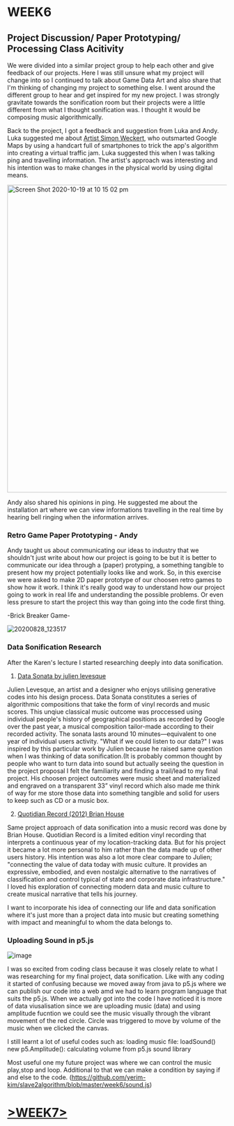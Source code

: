# WEEK6
## Project Discussion/ Paper Prototyping/ Processing Class Acitivity

We were divided into a similar project group to help each other and give feedback of our projects. Here I was still unsure what my project will change into so I continued to talk about Game Data Art and also share that I'm thinking of changing my project to something else. I went around the different group to hear and get inspired for my new project. I was strongly gravitate towards the sonification room but their projects were a little different from what I thought sonification was. I thought it would be composing music algorithmically.

Back to the project, I got a feedback and suggestion from Luka and Andy. Luka suggested me about [Artist Simon Weckert](http://simonweckert.com/googlemapshacks.html), who outsmarted Google Maps by using a handcart full of smartphones to trick the app's algorithm into creating a virtual traffic jam. Luka suggested this when I was talking ping and travelling information. The artist's approach was interesting and his intention was to make changes in the physical world by using digital means.

<img width="707" alt="Screen Shot 2020-10-19 at 10 15 02 pm" src="https://user-images.githubusercontent.com/68723268/96443588-961f7c80-1258-11eb-8cd6-b59990b7609f.png">

Andy also shared his opinions in ping. He suggested me about the installation art where we can view informations travelling in the real time by hearing bell ringing when the information arrives.

### Retro Game Paper Prototyping - Andy

Andy taught us about communicating our ideas to industry that we shouldn't just write about how our project is going to be but it is better to communicate our idea through a (paper) protyping, a something tangible to present how my project potentially looks like and work.
So, in this exercise we were asked to make 2D paper prototype of our choosen retro games to show how it work. I think it's really good way to understand how our project going to work in real life and understanding the possible problems. Or even less presure to start the project this way than going into the code first thing.

-Brick Breaker Game-

![20200828_123517](https://user-images.githubusercontent.com/68723268/96445546-cd435d00-125b-11eb-89ff-d25491cea73e.gif)

### Data Sonification Research

After the Karen's lecture I started researching deeply into data sonification. 

1. [Data Sonata by julien levesque](http://www.julienlevesque.net/Data_Sonata/index-en.html)

Julien Levesque, an artist and a designer who enjoys utilising generative codes into his design process. Data Sonata constitutes a series of algorithmic compositions that take the form of vinyl records and music scores. This unqiue classical music outcome was proccessed using individual people's history of geographical positions as recorded by Google over the past year, a musical composition tailor-made according to their recorded activity. The sonata lasts around 10 minutes—equivalent to one year of individual users activity.
"What if we could listen to our data?"
I was inspired by this particular work by Julien because he raised same question when I was thinking of data sonification.(It is probably common thought by people who want to turn data into sound but actually seeing the question in the project proposal I felt the familiarity and finding a trail/lead to my final project. His choosen project outcomes were music sheet and materialized and engraved on a transparent 33” vinyl record which also made me think of way for me store those data into something tangible and solid for users to keep such as CD or a music box.

2. [Quotidian Record (2012) Brian House](https://brianhouse.net/works/quotidian_record/)

Same project approach of data sonification into a music record was done by Brian House. Quotidian Record is a limited edition vinyl recording that interprets a continuous year of my location-tracking data. But for his project it became a lot more personal to him rather than the data made up of other users history. His intention was also a lot more clear compare to Julien; "connecting the value of data today with music culture. It provides an expressive, embodied, and even nostalgic alternative to the narratives of classification and control typical of state and corporate data infrastructure."
I loved his exploration of connecting modern data and music culture to create musical narrative that tells his journey.

I want to incorporate his idea of connecting our life and data sonification where it's just more than a project data into music but creating something with impact and meaningful to whom the data belongs to.

### Uploading Sound in p5.js

![image](https://user-images.githubusercontent.com/68723268/96550736-f405a000-12fc-11eb-953f-c4e6b68b0e0e.png)

I was so excited from coding class because it was closely relate to what I was researching for my final project, data sonification. 
Like with any coding it started of confusing because we moved away from java to p5.js where we can publish our code into a web amd we had to learn program language that suits the p5.js. When we actually got into the code I have noticed it is more of data viusalisation since we are uploading music (data) and using amplitude fucntion we could see the music visually through the vibrant movement of the red circle. Circle was triggered to move by volume of the music when we clicked the canvas.

I still learnt a lot of useful codes such as:
loading music file: loadSound()
new p5.Amplitude(): calculating volume from p5.js sound library

Most useful one my future project was where we can control the music play,stop and loop.
Additional to that we can make a condition by saying if and else to the code.
(https://github.com/yerim-kim/slave2algorithm/blob/master/week6/sound.js)

# [>WEEK7>](https://github.com/yerim-kim/slave2algorithm/tree/master/week7)
